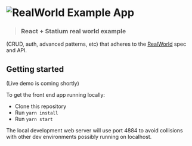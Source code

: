 # ![RealWorld Example App](logo.png)

> ### React + Statium real world example
(CRUD, auth, advanced patterns, etc) that adheres to the
[RealWorld](https://github.com/gothinkster/realworld) spec and API.


## Getting started

(Live demo is coming shortly)

To get the front end app running locally:

* Clone this repository
* Run `yarn install`
* Run `yarn start`

The local development web server will use port 4884 to avoid collisions with other dev environments possibly running on localhost.

